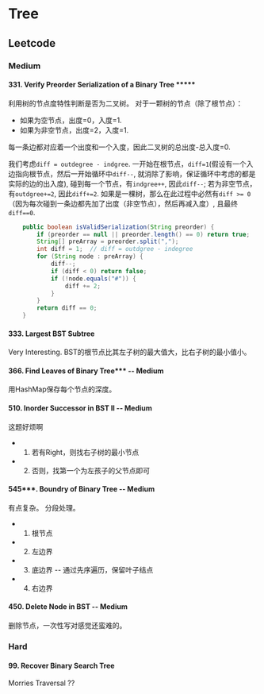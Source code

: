 # Tree

## Leetcode

### Medium
#### 331. Verify Preorder Serialization of a Binary Tree *****
利用树的节点度特性判断是否为二叉树。
对于一颗树的节点（除了根节点）：
* 如果为空节点，出度=0，入度=1.
* 如果为非空节点，出度=2，入度=1.

每一条边都对应着一个出度和一个入度，因此二叉树的总出度-总入度=0.

我们考虑`diff = outdegree - indgree`. 一开始在根节点，`diff=1`(假设有一个入边指向根节点，然后一开始循环中`diff--`, 就消除了影响，保证循环中考虑的都是实际的边的出入度), 碰到每一个节点，有`indgree++`, 因此`diff--`; 若为非空节点，有`outdgree+=2`, 因此`diff+=2`. 如果是一棵树，那么在此过程中必然有`diff >= 0`（因为每次碰到一条边都先加了出度（非空节点），然后再减入度）, 且最终`diff==0`.

```java
    public boolean isValidSerialization(String preorder) {
        if (preorder == null || preorder.length() == 0) return true;
        String[] preArray = preorder.split(",");
        int diff = 1;  // diff = outdgree - indegree
        for (String node : preArray) {
            diff--;
            if (diff < 0) return false;
            if (!node.equals("#")) {
                diff += 2;
            }
        }
        return diff == 0;
    }
```

#### 333. Largest BST Subtree
Very Interesting.
BST的根节点比其左子树的最大值大，比右子树的最小值小。

#### 366. Find Leaves of Binary Tree*** -- Medium
用HashMap保存每个节点的深度。

#### 510. Inorder Successor in BST II -- Medium
这题好烦啊
* 1. 若有Right，则找右子树的最小节点
* 2. 否则，找第一个为左孩子的父节点即可

#### 545***. Boundry of Binary Tree -- Medium
有点复杂。
分段处理。
* 1. 根节点
* 2. 左边界
* 3. 底边界 -- 通过先序遍历，保留叶子结点
* 4. 右边界

#### 450. Delete Node in BST -- Medium
删除节点，一次性写对感觉还蛮难的。

### Hard 
#### 99. Recover Binary Search Tree
Morries Traversal ??
